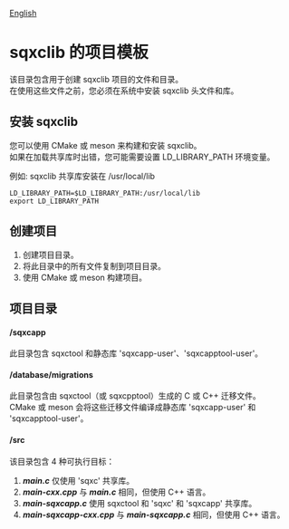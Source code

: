 [English](README.md)

# sqxclib 的项目模板

该目录包含用于创建 sqxclib 项目的文件和目录。  
在使用这些文件之前，您必须在系统中安装 sqxclib 头文件和库。

## 安装 sqxclib

您可以使用 CMake 或 meson 来构建和安装 sqxclib。  
如果在加载共享库时出错，您可能需要设置 LD_LIBRARY_PATH 环境变量。  
  
例如: sqxclib 共享库安装在 /usr/local/lib

```
LD_LIBRARY_PATH=$LD_LIBRARY_PATH:/usr/local/lib
export LD_LIBRARY_PATH
```

## 创建项目
1. 创建项目目录。
2. 将此目录中的所有文件复制到项目目录。
3. 使用 CMake 或 meson 构建项目。

## 项目目录

#### /sqxcapp
此目录包含 sqxctool 和静态库 'sqxcapp-user'、'sqxcapptool-user'。

#### /database/migrations
此目录包含由 sqxctool（或 sqxcpptool）生成的 C 或 C++ 迁移文件。  
CMake 或 meson 会将这些迁移文件编译成静态库 'sqxcapp-user' 和 'sqxcapptool-user'。

#### /src
该目录包含 4 种可执行目标：

1. ***main.c***  仅使用 'sqxc' 共享库。
2. ***main-cxx.cpp***  与 ***main.c*** 相同，但使用 C++ 语言。
3. ***main-sqxcapp.c***  使用 sqxctool 和 'sqxc' 和 'sqxcapp' 共享库。
4. ***main-sqxcapp-cxx.cpp***  与 ***main-sqxcapp.c*** 相同，但使用 C++ 语言。
